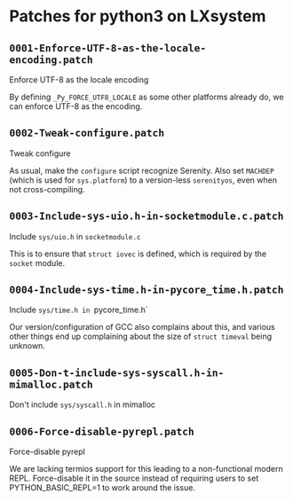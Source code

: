 # Patches for python3 on LXsystem

## `0001-Enforce-UTF-8-as-the-locale-encoding.patch`

Enforce UTF-8 as the locale encoding

By defining `_Py_FORCE_UTF8_LOCALE` as some other platforms already do,
we can enforce UTF-8 as the encoding.

## `0002-Tweak-configure.patch`

Tweak configure

As usual, make the `configure` script recognize Serenity. Also set
`MACHDEP` (which is used for `sys.platform`) to a version-less
`serenityos`, even when not cross-compiling.


## `0003-Include-sys-uio.h-in-socketmodule.c.patch`

Include `sys/uio.h` in `socketmodule.c`

This is to ensure that `struct iovec` is defined, which is required by
the `socket` module.

## `0004-Include-sys-time.h-in-pycore_time.h.patch`

Include `sys/time.h in `pycore_time.h`

Our version/configuration of GCC also complains about this, and various
other things end up complaining about the size of `struct timeval` being
unknown.

## `0005-Don-t-include-sys-syscall.h-in-mimalloc.patch`

Don't include `sys/syscall.h` in mimalloc


## `0006-Force-disable-pyrepl.patch`

Force-disable pyrepl

We are lacking termios support for this leading to a non-functional
modern REPL. Force-disable it in the source instead of requiring users
to set PYTHON_BASIC_REPL=1 to work around the issue.


